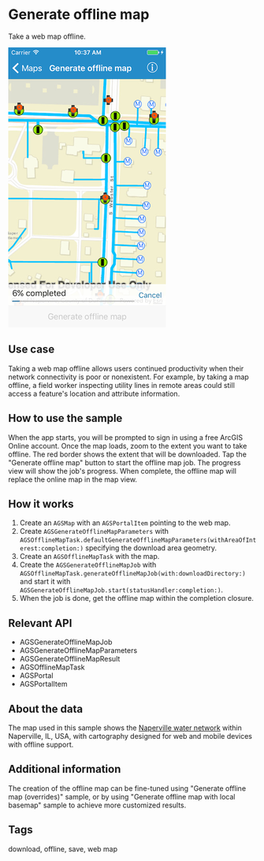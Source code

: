 # Generate offline map

Take a web map offline.

![Image of generate offline map](generate-offline-map.png)

## Use case

Taking a web map offline allows users continued productivity when their network connectivity is poor or nonexistent. For example, by taking a map offline, a field worker inspecting utility lines in remote areas could still access a feature's location and attribute information.

## How to use the sample

When the app starts, you will be prompted to sign in using a free ArcGIS Online account. Once the map loads, zoom to the extent you want to take offline. The red border shows the extent that will be downloaded. Tap the "Generate offline map" button to start the offline map job. The progress view will show the job's progress. When complete, the offline map will replace the online map in the map view.

## How it works

1. Create an `AGSMap` with an `AGSPortalItem` pointing to the web map.
2. Create `AGSGenerateOfflineMapParameters` with `AGSOfflineMapTask.defaultGenerateOfflineMapParameters(withAreaOfInterest:completion:)` specifying the download area geometry.
3. Create an `AGSOfflineMapTask` with the map.
4. Create the `AGSGenerateOfflineMapJob` with `AGSOfflineMapTask.generateOfflineMapJob(with:downloadDirectory:)` and start it with `AGSGenerateOfflineMapJob.start(statusHandler:completion:)`.
5. When the job is done, get the offline map within the completion closure.

## Relevant API

* AGSGenerateOfflineMapJob
* AGSGenerateOfflineMapParameters
* AGSGenerateOfflineMapResult
* AGSOfflineMapTask
* AGSPortal
* AGSPortalItem

## About the data

The map used in this sample shows the [Naperville water network](https://arcgisruntime.maps.arcgis.com/home/item.html?id=acc027394bc84c2fb04d1ed317aac674) within Naperville, IL, USA, with cartography designed for web and mobile devices with offline support.

## Additional information

The creation of the offline map can be fine-tuned using "Generate offline map (overrides)" sample, or by using "Generate offline map with local basemap" sample to achieve more customized results.

## Tags

download, offline, save, web map

